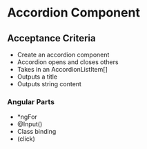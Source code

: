 # Accordion Component

## Acceptance Criteria
- Create an accordion component
- Accordion opens and closes others
- Takes in an AccordionListItem[] 
- Outputs a title
- Outputs string content

### Angular Parts
- *ngFor
- @Input()
- Class binding
- (click)
